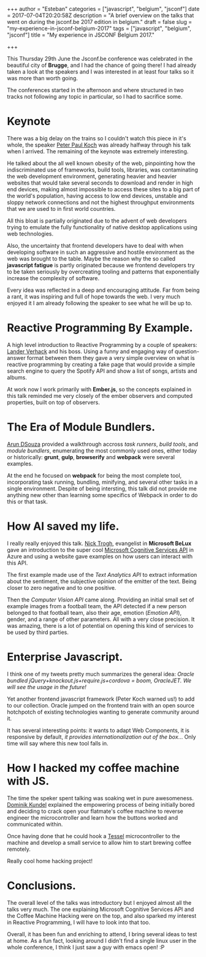 +++
author = "Esteban"
categories = ["javascript", "belgium", "jsconf"]
date = 2017-07-04T20:20:58Z
description = "A brief overview on the talks that went on during the jsconf.be 2017 edition in belgium."
draft = false
slug = "my-experience-in-jsconf-belgium-2017"
tags = ["javascript", "belgium", "jsconf"]
title = "My experience in JSCONF Belgium 2017."

+++


This Thursday 29th June the Jsconf.be conference was celebrated in the beautiful city of **Brugge**, and I had the chance of going there! I had already taken a look at the speakers and I was interested in at least four talks so it was more than worth going.

The conferences started in the afternoon and where structured in two tracks not following any topic in particular, so I had to sacrifice some.

# Keynote

There was a big delay on the trains so I couldn't watch this piece in it's whole, the speaker [Peter Paul Koch](https://twitter.com/ppk?lang=es) was already halfway through his talk when I arrived. The remaining of the keynote was extremely interesting.

He talked about the all well known obesity of the web, pinpointing how the indiscriminated use of frameworks, build tools, libraries, was contaminating the web development environment, generating heavier and heavier websites that would take several seconds to download and render in high end devices, making almost impossible to access these sites to a big part of the world's population, having access to low end devices, unstable and sloppy network connections and not the highest throughput environments that we are used to in first world countries.

All this bloat is partially originated due to the advent of web developers trying to emulate the fully functionality of native desktop applications using web technologies.

Also, the uncertainty that frontend developers have to deal with when developing software in such an aggressive and hostile environment as the web was brought to the table. Maybe the reason why the so called **javascript fatigue** is partly originated because we frontend developers try to be taken seriously by overcreating tooling and patterns that exponentially increase the complexity of software.

Every idea was reflected in a deep and encouraging attitude. Far from being a rant, it was inspiring and full of hope towards the web. I very much enjoyed it I am already following the speaker to see what he will be up to.    


# Reactive Programming By Example.

A high level introduction to Reactive Programming by a couple of speakers: [Lander Verhack](https://twitter.com/LVerhack) and his boss. Using a funny and engaging way of question-answer format between them they gave a very simple overview on what is reactive programming by creating a fake page that would provide a simple search engine to query the Spotify API and show a list of songs, artists and albums.

At work now I work primarily with **Ember.js**, so the concepts explained in this talk reminded me very closely of the ember observers and computed properties, built on top of observers.

# The Era of Module Bundlers.

[Arun DSouza](https://twitter.com/amdsouza92) provided a walkthrough accross *task runners*, *build tools*, and *module bundlers*, enumerating the most commonly used ones, either today or historically: **grunt**, **gulp**, **browserify** and **webpack** were several examples.

At the end he focused on **webpack** for being the most complete tool, incorporating task running, bundling, minifying, and several other tasks in a single environment. Despite of being intersting, this talk did not provide me anything new other than learning some specifics of Webpack in order to do this or that task.

# How AI saved my life.

I really really enjoyed this talk. [Nick Trogh](https://twitter.com/nicktrog), evangelist in **Microsoft BeLux** gave an introduction to the super cool [Microsoft Cognitive Services API](https://azure.microsoft.com/en-us/services/cognitive-services/?v=17.25c) in Azure and using a website gave examples on how users can interact with this API.

The first example made use of the *Text Analytics API* to extract information about the sentiment, the subjective opinion of the emitter of the text. Being closer to zero negative and to one positive.

Then the *Computer Vision API* came along. Providing an initial small set of example images from a football team, the API detected if a new person belonged to that football team, also their age, emotion (*Emotion API*), gender, and a range of other parameters. All with a very close precision. It was amazing, there is a lot of potential on opening this kind of services to be used by third parties.

# Enterprise Javascript.

I think one of my tweets pretty much summarizes the general idea: *Oracle bundled jQuery+knockout.js+require.js+cordova = boom, OracleJET. We will see the usage in the future!*

Yet another frontend javascript framework (Peter Koch warned us!) to add to our collection. Oracle jumped on the frontend train with an open source hotchpotch of existing technologies wanting to generate community around it.

It has several interesting points: it wants to adapt Web Components, it is responsive by default, *it provides internationalization out of the box*... Only time will say where this new tool falls in.   


# How I hacked my coffee machine with JS.

 The time the speker spent talking was soaking wet in pure awesomeness. [Dominik Kundel](https://twitter.com/dkundel) explained the empowering process of being initially bored and deciding to crack open your flatmate's coffee machine to reverse engineer the microcontroller and learn how the buttons worked and communicated within.  

Once having done that he could hook a [Tessel](https://tessel.io/) microcontroller to the machine and develop a small service to allow him to start brewing coffee remotely.

Really cool home hacking project!


# Conclusions.

The overall level of the talks was introductory but I enjoyed almost all the talks very much. The one explaining Microsoft Cognitive Services API and the Coffee Machine Hacking were on the top, and also sparked my interest in Reactive Programming, I will have to look into that too.

Overall, it has been fun and enriching to attend, I bring several ideas to test at home. As a fun fact, looking around I didn't find a single linux user in the whole conference, I think I just saw a guy with emacs open! :P

